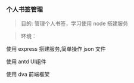 ### 个人书签管理

> 目的: 管理个人书签，学习使用 node 搭建服务

> 环境：

使用 express 搭建服务,简单操作 json 文件

使用 antd UI组件

使用 dva 前端框架